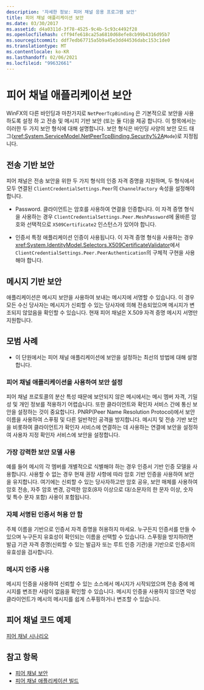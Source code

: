 ```yaml
---
description: '자세한 정보: 피어 채널 응용 프로그램 보안'
title: 피어 채널 애플리케이션 보안
ms.date: 03/30/2017
ms.assetid: d4a0311d-3f78-4525-9c4b-5c93c4492f28
ms.openlocfilehash: cff94fe618ca25a6810d68efe8cb99b4316d95b7
ms.sourcegitcommit: ddf7edb67715a5b9a45e3dd44536dabc153c1de0
ms.translationtype: MT
ms.contentlocale: ko-KR
ms.lasthandoff: 02/06/2021
ms.locfileid: "99632661"
---
```

# <a name="securing-peer-channel-applications"></a>피어 채널 애플리케이션 보안

WinFX의 다른 바인딩과 마찬가지로 `NetPeerTcpBinding` 은 기본적으로 보안을 사용 하도록 설정 하 고 전송 및 메시지 기반 보안 (또는 둘 다)을 제공 합니다. 이 항목에서는 이러한 두 가지 보안 형식에 대해 설명합니다. 보안 형식은 바인딩 사양의 보안 모드 태그(<xref:System.ServiceModel.NetPeerTcpBinding.Security%2A>`Mode`)로 지정됩니다.  
  
## <a name="transport-based-security"></a>전송 기반 보안  

 피어 채널은 전송 보안을 위한 두 가지 형식의 인증 자격 증명을 지원하며, 두 형식에서 모두 연결된 `ClientCredentialSettings.Peer`의 `ChannelFactory` 속성을 설정해야 합니다.  
  
- Password. 클라이언트는 암호를 사용하여 연결을 인증합니다. 이 자격 증명 형식을 사용하는 경우 `ClientCredentialSettings.Peer.MeshPassword`에 올바른 암호와 선택적으로 `X509Certificate2` 인스턴스가 있어야 합니다.  
  
- 인증서 특정 애플리케이션 인증이 사용됩니다. 이 자격 증명 형식을 사용하는 경우 <xref:System.IdentityModel.Selectors.X509CertificateValidator>에서 `ClientCredentialSettings.Peer.PeerAuthentication`의 구체적 구현을 사용해야 합니다.  
  
## <a name="message-based-security"></a>메시지 기반 보안  

 애플리케이션은 메시지 보안을 사용하여 보내는 메시지에 서명할 수 있습니다. 이 경우 모든 수신 당사자는 메시지가 신뢰할 수 있는 당사자에 의해 전송되었으며 메시지가 변조되지 않았음을 확인할 수 있습니다. 현재 피어 채널은 X.509 자격 증명 메시지 서명만 지원합니다.  
  
## <a name="best-practices"></a>모범 사례  
  
- 이 단원에서는 피어 채널 애플리케이션에 보안을 설정하는 최선의 방법에 대해 설명합니다.  
  
### <a name="enable-security-with-peer-channel-applications"></a>피어 채널 애플리케이션을 사용하여 보안 설정  

 피어 채널 프로토콜의 분산 특성 때문에 보안되지 않은 메시에서는 메시 멤버 자격, 기밀성 및 개인 정보를 적용하기 어렵습니다. 또한 클라이언트와 확인자 서비스 간에 통신 보안을 설정하는 것이 중요합니다. PNRP(Peer Name Resolution Protocol)에서 보안 이름을 사용하여 스푸핑 및 다른 일반적인 공격을 방지합니다. 메시지 및 전송 기반 보안을 비롯하여 클라이언트가 확인자 서비스에 연결하는 데 사용하는 연결에 보안을 설정하여 사용자 지정 확인자 서비스에 보안을 설정합니다.  
  
### <a name="use-the-strongest-possible-security-model"></a>가장 강력한 보안 모델 사용  

 예를 들어 메시의 각 멤버를 개별적으로 식별해야 하는 경우 인증서 기반 인증 모델을 사용합니다. 사용할 수 없는 경우 현재 권장 사항에 따라 암호 기반 인증을 사용하여 보안을 유지합니다. 여기에는 신뢰할 수 있는 당사자하고만 암호 공유, 보안 매체를 사용하여 암호 전송, 자주 암호 변경, 강력한 암호(8자 이상으로 대/소문자의 한 문자 이상, 숫자 및 특수 문자 포함) 사용이 포함됩니다.  
  
### <a name="never-accept-self-signed-certificates"></a>자체 서명된 인증서 허용 안 함  

 주체 이름을 기반으로 인증서 자격 증명을 허용하지 마세요. 누구든지 인증서를 만들 수 있으며 누구든지 유효성이 확인되는 이름을 선택할 수 있습니다. 스푸핑을 방지하려면 발급 기관 자격 증명(신뢰할 수 있는 발급자 또는 루트 인증 기관)을 기반으로 인증서의 유효성을 검사합니다.  
  
### <a name="use-message-authentication"></a>메시지 인증 사용  

 메시지 인증을 사용하여 신뢰할 수 있는 소스에서 메시지가 시작되었으며 전송 중에 메시지를 변조한 사람이 없음을 확인할 수 있습니다. 메시지 인증을 사용하지 않으면 악성 클라이언트가 메시의 메시지를 쉽게 스푸핑하거나 변조할 수 있습니다.  
  
## <a name="peer-channel-code-examples"></a>피어 채널 코드 예제  

 [피어 채널 시나리오](peer-channel-scenarios.md)  
  
## <a name="see-also"></a>참고 항목

- [피어 채널 보안](peer-channel-security.md)
- [피어 채널 애플리케이션 빌드](building-a-peer-channel-application.md)
